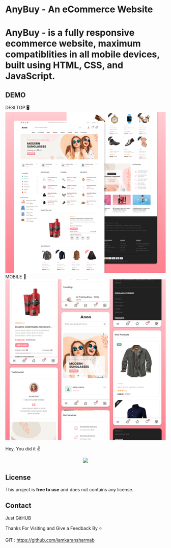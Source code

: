 # AnyBuy - An eCommerce Website


# AnyBuy -  is a fully responsive ecommerce website, maximum compatiblities in all mobile devices, built using HTML, CSS, and JavaScript.

## DEMO

DESLTOP 🖥️
![AnyBuy Desktop Demo](./website-demo-image/desktop.png "Desktop Demo") 
MOBILE 📱
![AnyBuy Mobile Demo](./website-demo-image/mobile.png "Mobile Demo")



Hey, You did it :v:
<div id="header" align="center">
  <img src="https://media.giphy.com/media/WyZ1D8gXF7QQsRkXw5/giphy.gif" width="full"/>
</div>



## License

This project is **free to use** and does not contains any license.

## Contact

Just GitHUB



Thanks For Visiting and Give a Feedback By ⭐

GIT : https://github.com/iamkaransharmab
